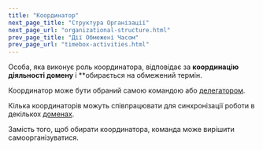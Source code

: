 ```yaml
---
title: "Координатор"
next_page_title: "Структура Організації"
next_page_url: "organizational-structure.html"
prev_page_title: "Дії Обмежені Часом"
prev_page_url: "timebox-activities.html"
---
```



<div class="card summary"><div class="card-body">Особа, яка виконує роль координатора, відповідає за <strong>координацію діяльності домену</strong> і **обирається на обмежений термін.
</div></div>

Координатор може бути обраний самою командою або <a href="glossary.html#entry-delegator" class="glossary-tooltip" data-toggle="tooltip" title="Делегатор: Особа або група, які делегують відповідальність за домен іншій(им) особі(ам).">делегатором</a>.

Кілька координаторів можуть співпрацювати для синхронізації роботи в декількох <a href="glossary.html#entry-domain" class="glossary-tooltip" data-toggle="tooltip" title="Домен: Окрема сфера впливу, діяльності та прийняття рішень всередині організації."> доменах</a>.

Замість того, щоб обирати координатора, команда може вирішити самоорганізуватися.
